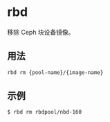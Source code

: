 # rbd

移除 Ceph 块设备镜像。

## 用法

```sh
rbd rm {pool-name}/{image-name}
```

## 示例

```sh
$ rbd rm rbdpool/nbd-160
```
